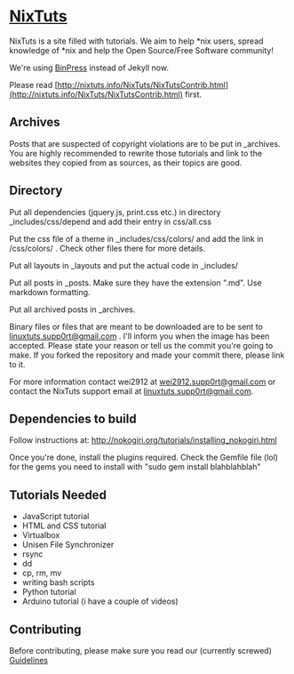 # [NixTuts](http://nixtuts.info)

NixTuts is a site filled with tutorials. We aim to help *nix users, spread knowledge of *nix and help the Open Source/Free Software community!
  
We're using [BinPress](https://github.com/linuxtuts/binpress) instead of Jekyll now.

Please read [http://nixtuts.info/NixTuts/NixTutsContrib.html](http://nixtuts.info/NixTuts/NixTutsContrib.html) first.

## Archives

Posts that are suspected of copyright violations are to be put in _archives. You are highly recommended to rewrite those tutorials and link to the websites they copied from as sources, as their topics are good.

## Directory

Put all dependencies (jquery.js, print.css etc.) in directory _includes/css/depend and add their entry in css/all.css         
               
Put the css file of a theme in _includes/css/colors/ and add the link in /css/colors/ . Check other files there for more details.

Put all layouts in _layouts and put the actual code in _includes/

Put all posts in _posts. Make sure they have the extension ".md". Use markdown formatting.

Put all archived posts in _archives.

Binary files or files that are meant to be downloaded are to be sent to linuxtuts.supp0rt@gmail.com . I'll inform you when the image has been accepted. Please state your reason or tell us the commit you're going to make. If you forked the repository and made your commit there, please link to it.

For more information contact wei2912 at wei2912.supp0rt@gmail.com or contact the NixTuts support email at linuxtuts.supp0rt@gmail.com.

## Dependencies to build

Follow instructions at: http://nokogiri.org/tutorials/installing_nokogiri.html

Once you're done, install the plugins required. Check the Gemfile file (lol) for the gems you need to install with "sudo gem install blahblahblah"

## Tutorials Needed

- JavaScript tutorial
- HTML and CSS tutorial
- Virtualbox
- Unisen File Synchronizer
- rsync
- dd
- cp, rm, mv
- writing bash scripts
- Python tutorial
- Arduino tutorial (i have a couple of videos)

## Contributing

Before contributing, please make sure you read our (currently screwed) [Guidelines](https://github.com/linuxtuts/linuxtuts.github.com/wiki/Guidelines)
